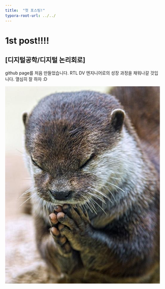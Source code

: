 ```yaml
---
title:  "첫 포스팅!"
typora-root-url: ../../
---
```


# 1st post!!!!

## [디지털공학/디지털 논리회로]

github page를 처음 만들었습니다.
RTL DV 엔지니어로의 성장 과정을 채워나갈 것입니다.
열심히 잘 하자 :D

<img src="/images/2024-08-26-first/sudallll-4662265.JPEG">

